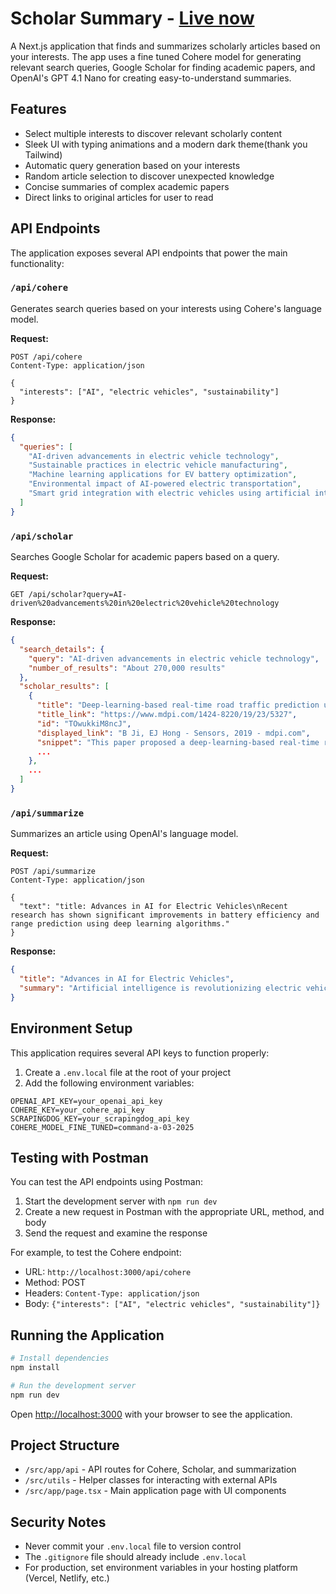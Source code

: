 # Scholar Summary -  **[Live now](https://scholar-summary-self.vercel.app/)**

A Next.js application that finds and summarizes scholarly articles based on your interests. The app uses a fine tuned Cohere model for generating relevant search queries, Google Scholar for finding academic papers, and OpenAI's GPT 4.1 Nano for creating easy-to-understand summaries.

## Features

- Select multiple interests to discover relevant scholarly content
- Sleek UI with typing animations and a modern dark theme(thank you Tailwind)
- Automatic query generation based on your interests
- Random article selection to discover unexpected knowledge
- Concise summaries of complex academic papers
- Direct links to original articles for user to read

## API Endpoints

The application exposes several API endpoints that power the main functionality:

### `/api/cohere`

Generates search queries based on your interests using Cohere's language model.

**Request:**
```http
POST /api/cohere
Content-Type: application/json

{
  "interests": ["AI", "electric vehicles", "sustainability"]
}
```

**Response:**
```json
{
  "queries": [
    "AI-driven advancements in electric vehicle technology",
    "Sustainable practices in electric vehicle manufacturing",
    "Machine learning applications for EV battery optimization",
    "Environmental impact of AI-powered electric transportation",
    "Smart grid integration with electric vehicles using artificial intelligence"
  ]
}
```

### `/api/scholar`

Searches Google Scholar for academic papers based on a query.

**Request:**
```http
GET /api/scholar?query=AI-driven%20advancements%20in%20electric%20vehicle%20technology
```

**Response:**
```json
{
  "search_details": {
    "query": "AI-driven advancements in electric vehicle technology",
    "number_of_results": "About 270,000 results"
  },
  "scholar_results": [
    {
      "title": "Deep-learning-based real-time road traffic prediction using long-term evolution access data",
      "title_link": "https://www.mdpi.com/1424-8220/19/23/5327",
      "id": "TOwukkiM8ncJ",
      "displayed_link": "B Ji, EJ Hong - Sensors, 2019 - mdpi.com",
      "snippet": "This paper proposed a deep-learning-based real-time road traffic prediction method using LTE access data between drivers and base stations...",
      ...
    },
    ...
  ]
}
```

### `/api/summarize`

Summarizes an article using OpenAI's language model.

**Request:**
```http
POST /api/summarize
Content-Type: application/json

{
  "text": "title: Advances in AI for Electric Vehicles\nRecent research has shown significant improvements in battery efficiency and range prediction using deep learning algorithms."
}
```

**Response:**
```json
{
  "title": "Advances in AI for Electric Vehicles",
  "summary": "Artificial intelligence is revolutionizing electric vehicle technology, particularly in battery management. Recent research demonstrates how deep learning algorithms can significantly improve predictions of battery efficiency and driving range. These AI systems analyze patterns in usage data to optimize performance and extend battery life, addressing one of the key concerns for EV adoption."
}
```

## Environment Setup

This application requires several API keys to function properly:

1. Create a `.env.local` file at the root of your project
2. Add the following environment variables:

```
OPENAI_API_KEY=your_openai_api_key
COHERE_KEY=your_cohere_api_key
SCRAPINGDOG_KEY=your_scrapingdog_api_key
COHERE_MODEL_FINE_TUNED=command-a-03-2025
```

## Testing with Postman

You can test the API endpoints using Postman:

1. Start the development server with `npm run dev`
2. Create a new request in Postman with the appropriate URL, method, and body
3. Send the request and examine the response

For example, to test the Cohere endpoint:
- URL: `http://localhost:3000/api/cohere`
- Method: POST
- Headers: `Content-Type: application/json`
- Body: `{"interests": ["AI", "electric vehicles", "sustainability"]}`

## Running the Application

```bash
# Install dependencies
npm install

# Run the development server
npm run dev
```

Open [http://localhost:3000](http://localhost:3000) with your browser to see the application.

## Project Structure

- `/src/app/api` - API routes for Cohere, Scholar, and summarization
- `/src/utils` - Helper classes for interacting with external APIs
- `/src/app/page.tsx` - Main application page with UI components

## Security Notes

- Never commit your `.env.local` file to version control
- The `.gitignore` file should already include `.env.local`
- For production, set environment variables in your hosting platform (Vercel, Netlify, etc.)
